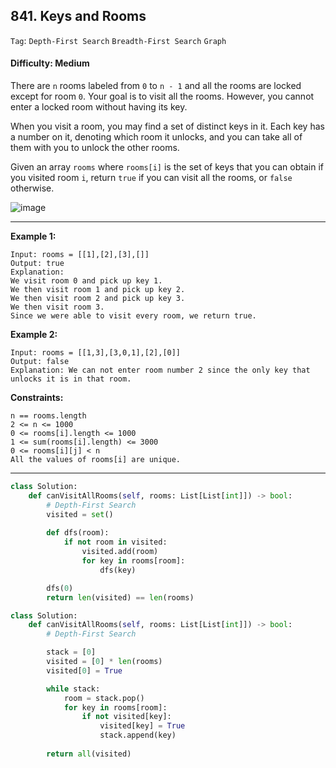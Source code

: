 ## 841. Keys and Rooms

```Tag```: ```Depth-First Search``` ```Breadth-First Search``` ```Graph```

#### Difficulty: Medium

There are ```n``` rooms labeled from ```0``` to ```n - 1``` and all the rooms are locked except for room ```0```. Your goal is to visit all the rooms. However, you cannot enter a locked room without having its key.

When you visit a room, you may find a set of distinct keys in it. Each key has a number on it, denoting which room it unlocks, and you can take all of them with you to unlock the other rooms.

Given an array ```rooms``` where ```rooms[i]``` is the set of keys that you can obtain if you visited room ```i```, return ```true``` if you can visit all the rooms, or ```false``` otherwise.

![image](https://user-images.githubusercontent.com/35042430/209421209-ae030815-91f3-4c4a-9155-cdfa715c0679.png)

---

__Example 1:__
```
Input: rooms = [[1],[2],[3],[]]
Output: true
Explanation: 
We visit room 0 and pick up key 1.
We then visit room 1 and pick up key 2.
We then visit room 2 and pick up key 3.
We then visit room 3.
Since we were able to visit every room, we return true.
```

__Example 2:__
```
Input: rooms = [[1,3],[3,0,1],[2],[0]]
Output: false
Explanation: We can not enter room number 2 since the only key that unlocks it is in that room.
```

__Constraints:__
```
n == rooms.length
2 <= n <= 1000
0 <= rooms[i].length <= 1000
1 <= sum(rooms[i].length) <= 3000
0 <= rooms[i][j] < n
All the values of rooms[i] are unique.
```

---

```Python
class Solution:
    def canVisitAllRooms(self, rooms: List[List[int]]) -> bool:
        # Depth-First Search
        visited = set()
        
        def dfs(room):
            if not room in visited:
                visited.add(room)
                for key in rooms[room]:
                    dfs(key)

        dfs(0)
        return len(visited) == len(rooms)
```

```Python
class Solution:
    def canVisitAllRooms(self, rooms: List[List[int]]) -> bool:
        # Depth-First Search

        stack = [0]
        visited = [0] * len(rooms)
        visited[0] = True

        while stack:
            room = stack.pop()
            for key in rooms[room]:
                if not visited[key]:
                    visited[key] = True
                    stack.append(key)
        
        return all(visited)
``` 
